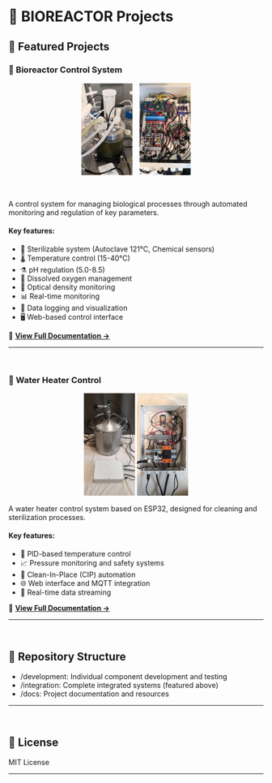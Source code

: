 # 🧪 BIOREACTOR Projects

## 🔬 Featured Projects

### 🧫 Bioreactor Control System  
<p align="center">
  <img src="/integration/HETEROTROPHIC/XS/docs/photo_bioreactor.jpg" width="20%" alt="Bioreactor" style="margin-right: 2%"/>
  <img src="/integration/HETEROTROPHIC/XS/docs/photo_cabinet.jpg" width="20%" alt="Cabinet"/>
</p>

<br>

A control system for managing biological processes through automated monitoring and regulation of key parameters. 

#### Key features:  
- 🧫 Sterilizable system (Autoclave 121°C, Chemical sensors)
- 🌡️ Temperature control (15-40°C)  
- ⚗️ pH regulation (5.0-8.5)  
- 💨 Dissolved oxygen management  
- 🔬 Optical density monitoring
- 📊 Real-time monitoring  
- 💾 Data logging and visualization  
- 🖥️ Web-based control interface  

📖 **[View Full Documentation →](/integration/HETEROTROPHIC/XS/README.md)**  

---

<br>

### 🌊 Water Heater Control  
<p align="center">
  <img src="/integration/PROCESS/WATER_HEATER/docs/photo1.jpg" width="20%" />
  <img src="/integration/PROCESS/WATER_HEATER/docs/photo2.jpg" width="20%" />
</p>

A water heater control system based on ESP32, designed for cleaning and sterilization processes.  

#### Key features:  
- 🎯 PID-based temperature control  
- 📈 Pressure monitoring and safety systems  
- 🔄 Clean-In-Place (CIP) automation  
- 🌐 Web interface and MQTT integration  
- 📡 Real-time data streaming  

📖 **[View Full Documentation →](/integration/PROCESS/WATER_HEATER/README.md)**  

---

<br>

## 📂 Repository Structure  

- /development: Individual component development and testing
- /integration: Complete integrated systems (featured above)
- /docs: Project documentation and resources

---

<br>

## 📝 License  
MIT License 

---